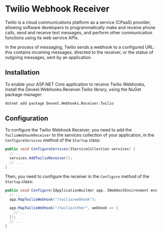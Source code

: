 # Twilio Webhook Receiver

Twilio is a cloud communications platform as a service (CPaaS) provider, allowing software developers to programmatically make and receive phone calls, send and receive text messages, and perform other communication functions using its web service APIs.

In the process of messaging, Twilio sends a webhook to a configured URL: this contains incoming messages, directed to the receiver, or the status of outgoing messages, sent by an application.

## Installation

To enable your ASP.NET Core application to receive Twilio Webhooks, install the Deveel.Webhooks.Receiver.Twilio library, using the NuGet package manager:

```bash
dotnet add package Deveel.Webhooks.Receiver.Twilio
```

## Configuration

To configure the Twilio Webhook Receiver, you need to add the `TwilioWebhookReceiver` to the services collection of your application, in the `ConfigureServices` method of the `Startup` class:

```csharp
public void ConfigureServices(IServiceCollection services) {
  // ...
  services.AddTwilioReceiver();
  // ...
}
```

Then, you need to configure the receiver in the `Configure` method of the `Startup` class:

```csharp
public void Configure(IApplicationBuilder app, IWebHostEnvironment env) {
  // ...
  app.MapTwilioWebhook("/twilio/webhook");

  app.MapTwilioWebhook("/twilio/other", webhook => {
    // ...
  });
  // ...
}
```